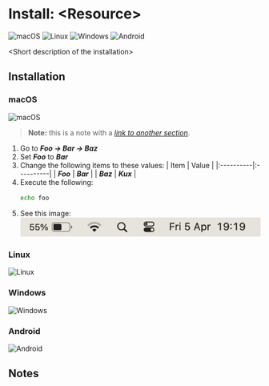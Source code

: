 # Install: \<Resource>

![macOS](https://raw.githubusercontent.com/weibeld-setup/.github/main/badge/macos.svg)
![Linux](https://raw.githubusercontent.com/weibeld-setup/.github/main/badge/linux.svg)
![Windows](https://raw.githubusercontent.com/weibeld-setup/.github/main/badge/windows.svg)
![Android](https://raw.githubusercontent.com/weibeld-setup/.github/main/badge/android.svg)

\<Short description of the installation>

## Installation

### macOS

![macOS](https://raw.githubusercontent.com/weibeld-setup/.github/main/badge/macos.svg)

> **Note:** this is a note with a [_link to another section_](#notes).

1. Go to _**Foo → Bar → Baz**_
1. Set _**Foo**_ to _**Bar**_
1. Change the following items to these values:
   | Item      | Value     |
   |:----------|:----------|
   | _**Foo**_ | _**Bar**_ |
   | _**Baz**_ | _**Kux**_ |
1. Execute the following:
   ```bash
   echo foo
   ```
1. See this image:<br />
   ![Image](res/image.png)

### Linux

![Linux](https://raw.githubusercontent.com/weibeld-setup/.github/main/badge/linux.svg)

### Windows

![Windows](https://raw.githubusercontent.com/weibeld-setup/.github/main/badge/windows.svg)

### Android

![Android](https://raw.githubusercontent.com/weibeld-setup/.github/main/badge/android.svg)

## Notes


